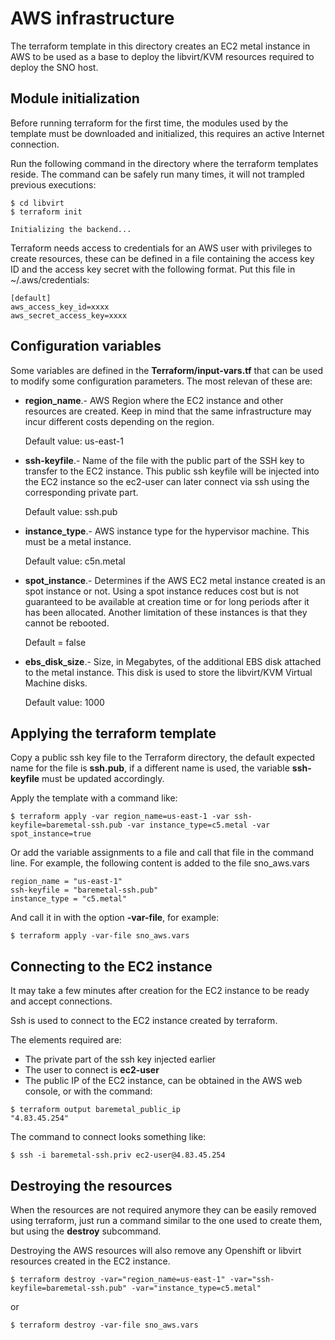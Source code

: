 # AWS infrastructure 

The terraform template in this directory creates an EC2 metal instance in AWS to be used as a base to deploy the libvirt/KVM resources required to deploy the SNO host.

## Module initialization

Before running terraform for the first time, the modules used by the template must be downloaded and initialized, this requires an active Internet connection.

Run the following command in the directory where the terraform templates reside. The command can be safely run many times, it will not trampled previous executions:
``` 
$ cd libvirt
$ terraform init

Initializing the backend...
``` 

Terraform needs access to credentials for an AWS user with privileges to create resources, these can be defined in a file containing the access key ID and the access key secret with the following format. Put this file in ~/.aws/credentials:
``` 
[default]
aws_access_key_id=xxxx
aws_secret_access_key=xxxx
``` 
## Configuration variables

Some variables are defined in the **Terraform/input-vars.tf** that can be used to modify some configuration parameters. The most relevan of these are:

* **region_name**.- AWS Region where the EC2 instance and other resources are created. Keep in mind that the same infrastructure may incur different costs depending on the region.

     Default value: us-east-1

* **ssh-keyfile**.- Name of the file with the public part of the SSH key to transfer to the EC2 instance. This public ssh keyfile will be injected into the EC2 instance so the ec2-user can later connect via ssh using the corresponding private part.

     Default value: ssh.pub

* **instance_type**.- AWS instance type for the hypervisor machine. This must be a metal instance.

     Default value: c5n.metal

* **spot_instance**.- Determines if the AWS EC2 metal instance created is an spot instance or not.  Using a spot instance reduces cost but is not guaranteed to be available at creation time or for long periods after it has been allocated.  Another limitation of these instances is that they cannot be rebooted.

     Default = false

* **ebs_disk_size**.- Size, in Megabytes, of the additional EBS disk attached to the metal instance.  This disk is used to store the libvirt/KVM Virtual Machine disks.

     Default value: 1000

## Applying the terraform template

Copy a public ssh key file to the Terraform directory, the default expected name for the file is **ssh.pub**, if a different name is used, the variable **ssh-keyfile** must be updated accordingly.

Apply the template with a command like:

``` 
$ terraform apply -var region_name=us-east-1 -var ssh-keyfile=baremetal-ssh.pub -var instance_type=c5.metal -var spot_instance=true
``` 
Or add the variable assignments to a file and call that file in the command line. For example, the following content is added to the file sno_aws.vars
``` 
region_name = "us-east-1"
ssh-keyfile = "baremetal-ssh.pub"
instance_type = "c5.metal"
``` 
And call it in with the option **-var-file**, for example:

``` 
$ terraform apply -var-file sno_aws.vars
``` 

## Connecting to the EC2 instance
It may take a few minutes after creation for the EC2 instance to be ready and accept connections.

Ssh is used to connect to the EC2 instance created by terraform.

The elements required are:

* The private part of the ssh key injected earlier
* The user to connect is **ec2-user**
* The public IP of the EC2 instance, can be obtained in the AWS web console, or with the command:
``` 
$ terraform output baremetal_public_ip
"4.83.45.254"
``` 
The command to connect looks something like:

``` 
$ ssh -i baremetal-ssh.priv ec2-user@4.83.45.254
``` 

## Destroying the resources
When the resources are not required anymore they can be easily removed using terraform, just run a command similar to the one used to create them, but using the **destroy** subcommand.

Destroying the AWS resources will also remove any Openshift or libvirt resources created in the EC2 instance.

``` 
$ terraform destroy -var="region_name=us-east-1" -var="ssh-keyfile=baremetal-ssh.pub" -var="instance_type=c5.metal"
``` 
or 
``` 
$ terraform destroy -var-file sno_aws.vars
``` 
